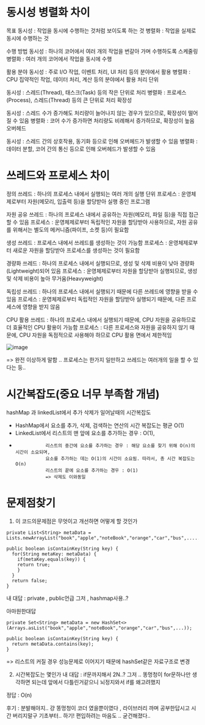 # 동시성 병렬화 차이 

목표
동시성 : 작업을 동시에 수행하는 것처럼 보이도록 하는 것
병렬화 : 작업을 실제로 동시에 수행하는 것

수행 방법
동시성 : 하나의 코어에서 여러 개의 작업을 번갈아 가며 수행하도록 스케줄링
병렬화 : 여러 개의 코어에서 작업을 동시에 수행

활용 분야
동시성 : 주로 I/O 작업, 이벤트 처리, UI 처리 등의 분야에서 활용
병렬화 : CPU 집약적인 작업, 데이터 처리, 계산 등의 분야에서 활용
처리 단위

동시성 : 스레드(Thread), 태스크(Task) 등의 작은 단위로 처리
병렬화 : 프로세스(Process), 스레드(Thread) 등의 큰 단위로 처리
확장성

동시성 : 스레드 수가 증가해도 처리량이 늘어나지 않는 경우가 있으므로, 확장성이 떨어질 수 있음
병렬화 : 코어 수가 증가하면 처리량도 비례해서 증가하므로, 확장성이 높음
오버헤드

동시성 : 스레드 간의 상호작용, 동기화 등으로 인해 오버헤드가 발생할 수 있음
병렬화 : 데이터 분할, 코어 간의 통신 등으로 인해 오버헤드가 발생할 수 있음

# 쓰레드와 프로세스 차이 

정의
쓰레드 : 하나의 프로세스 내에서 실행되는 여러 개의 실행 단위
프로세스 : 운영체제로부터 자원(메모리, 입출력 등)을 할당받아 실행 중인 프로그램

자원 공유
쓰레드 : 하나의 프로세스 내에서 공유하는 자원(메모리, 파일 등)을 직접 접근할 수 있음
프로세스 : 운영체제로부터 독립적인 자원을 할당받아 사용하므로, 자원 공유를 위해서는 별도의 메커니즘(파이프, 소켓 등)이 필요함

생성
쓰레드 : 프로세스 내에서 쓰레드를 생성하는 것이 가능함
프로세스 : 운영체제로부터 새로운 자원을 할당받아 프로세스를 생성하는 것이 필요함

경량화
쓰레드 : 하나의 프로세스 내에서 실행되므로, 생성 및 삭제 비용이 낮아 경량화(Lightweight)되어 있음
프로세스 : 운영체제로부터 자원을 할당받아 실행되므로, 생성 및 삭제 비용이 높아 무거움(Heavyweight)

독립성
쓰레드 : 하나의 프로세스 내에서 실행되기 때문에 다른 쓰레드에 영향을 받을 수 있음
프로세스 : 운영체제로부터 독립적인 자원을 할당받아 실행되기 때문에, 다른 프로세스에 영향을 받지 않음

CPU 활용
쓰레드 : 하나의 프로세스 내에서 실행되기 때문에, CPU 자원을 공유하므로 더 효율적인 CPU 활용이 가능함
프로세스 : 다른 프로세스와 자원을 공유하지 않기 때문에, CPU 자원을 독점적으로 사용해야 하므로 CPU 활용 면에서 제한적임

![image](https://github.com/2nho/personal-study/assets/97571604/64362b86-6580-4e0c-b556-fa8404b2ff6f)

=> 완전 이상하게 말함 .. 프로세스는 한가지 일만하고 쓰레드는 여러개의 일을 할 수 있다는 둥.. 


# 시간복잡도(중요 너무 부족함 개념)
 hashMap 과 linkedList에서 추가 삭제가 일어날때의 시간복잡도 
 
 - HashMap에서 요소를 추가, 삭제, 검색하는 연산의 시간 복잡도는 평균 O(1)
 - LinkedList에서 리스트의 맨 앞에 요소를 추가하는 경우 : O(1),
 -                리스트의 중간에 요소를 추가하는 경우 : 해당 요소를 찾기 위해 O(n)의 시간이 소요되며, 
                  요소를 추가하는 데는 O(1)의 시간이 소요됨. 따라서, 총 시간 복잡도는 O(n)
                  리스트의 끝에 요소를 추가하는 경우 : O(1)
                  => 삭제도 이와동일

# 문제점찾기
1. 이 코드의문제점은 무엇이고 개선하면 어떻게 할 것인가
``` 
private List<String> metaData = Lists.newArrayList("book","apple","noteBook","orange","car","bus",.......n);
 
public boolean isContainKey(String key) {
  for(String metaKey: metaData) {
    if(metaKey.equals(key)) {  
    return true;            
    }       
  }      
  return false;
}
```
내 대답 : private , public언급 그저 , hashmap사용..?

아마원한대답
```
private Set<String> metaData = new HashSet<>(Arrays.asList("book","apple","noteBook","orange","car","bus",...));
 
public boolean isContainKey(String key) {
  return metaData.contains(key);
}
```
=> 리스트의 커질 경우 성능문제로 이어지기 때문에 hashSet같은 자료구조로 변경 

2. 시간복잡도는 몇인가
내 대답 : if문까지해서 2N..? 그저 .. 똥멍청이 for문하나만 생각하면 되는데 앞에서 다틀린거같으니 뇌정지와서 if를 왜고려했지

정답 : O(n)

후기 : 분발해야지.. 걍 똥멍청이 코더 였을뿐이였다 , 라이브러리 까며 공부한답시고 시간 버리지말구 기초부터.. 하기! 편입하려는 마음도 ..  굳건해졌다.. 

